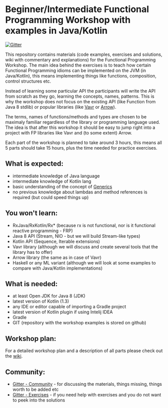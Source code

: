 # Beginner/Intermediate Functional Programming Workshop with examples in Java/Kotlin
[![Gitter](https://badges.gitter.im/fp-workshop-jvm/community.svg)](https://gitter.im/fp-workshop-jvm/community?utm_source=badge&utm_medium=badge&utm_campaign=pr-badge)

This repository contains materials (code examples, exercises and solutions, wiki with commentary and explanations) for the Functional Programming Workshop. The main idea behind the exercises is to teach how certain Functional Programming idioms can be implemented on the JVM (in Java/Kotlin), this means implementing things like functions, composition, control structures etc.

Instead of learning some particular API the participants will write the API from scratch as they go, learning the concepts, names, patterns. This is why the workshop does not focus on the existing API (like Function from Java 8 stdlib) or popular libraries (like [Vavr](http://www.vavr.io/) or [Arrow](https://arrow-kt.io/)).

The terms, names of functions/methods and types are chosen to be maximaly familiar regardless of the library or programming language used. The idea is that after this workshop it should be easy to jump right into a project with FP libraries like Vavr and (to some extent) Arrow.

Each part of the workshop is planned to take around 3 hours, this means all 5 parts should take 15 hours, plus the time needed for practice exercises.

## What is expected:
- intermediate knowledge of Java language
- intermediate knowledge of Kotlin lang
- basic understanding of the concept of [Generics](https://docs.oracle.com/javase/tutorial/java/generics/)
- no previous knowledge about lambdas and method references is required (but could speed things up)

## You won't learn:
- RxJava/RxKotlin/Rx* (because rx is not functional, nor is it functional reactive programming - FRP)
- Java 8 API (Stream, NIO - but we will build Stream-like types)
- Kotlin API (Sequence, Iterable extensions)
- Vavr library (although we will discuss and create several tools that the library has to offer)
- Arrow library (the same as in case of Vavr)
- Haskell or any ML variant (although we will look at some examples to compare with Java/Kotlin implementations)

## What is needed:
- at least Open JDK for Java 8 (JDK)
- latest version of Kotlin (1.3)
- any IDE or editor capable of importing a Gradle project
- latest version of Kotlin plugin if using Intelij IDEA
- Gradle
- GIT (repository with the workshop examples is stored on github)

## Workshop plan:

For a detailed workshop plan and a description of all parts please check out the [wiki](https://github.com/ajoz/fp-workshop-jvm/wiki).

## Community:
* [Gitter - Community](https://gitter.im/fp-workshop-jvm/community?utm_source=share-link&utm_medium=link&utm_campaign=share-link) - for discussing the materials, things missing, things worth to be added etc
* [Gitter - Exercises](https://gitter.im/fp-workshop-jvm/exercises?utm_source=share-link&utm_medium=link&utm_campaign=share-link) - if you need help with exercises and you do not want to peek into the solutions
